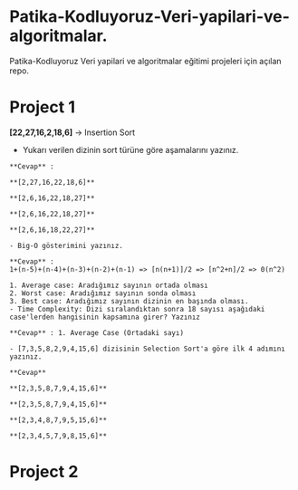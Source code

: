 # Patika-Kodluyoruz-Veri-yapilari-ve-algoritmalar.
Patika-Kodluyoruz Veri yapilari ve algoritmalar eğitimi projeleri için açılan repo.
# Project 1

   **[22,27,16,2,18,6]** -> Insertion Sort

   - Yukarı verilen dizinin sort türüne göre aşamalarını yazınız.
        
    **Cevap** :

    **[2,27,16,22,18,6]**

    **[2,6,16,22,18,27]**

    **[2,6,16,22,18,27]**

    **[2,6,16,18,22,27]**

    - Big-O gösterimini yazınız.

    **Cevap** :
    1+(n-5)+(n-4)+(n-3)+(n-2)+(n-1) => [n(n+1)]/2 => [n^2+n]/2 => 0(n^2)

    1. Average case: Aradığımız sayının ortada olması
    2. Worst case: Aradığımız sayının sonda olması
    3. Best case: Aradığımız sayının dizinin en başında olması.
    - Time Complexity: Dizi sıralandıktan sonra 18 sayısı aşağıdaki case'lerden hangisinin kapsamına girer? Yazınız

    **Cevap** : 1. Average Case (Ortadaki sayı)

    - [7,3,5,8,2,9,4,15,6] dizisinin Selection Sort'a göre ilk 4 adımını yazınız.

    **Cevap** 

    **[2,3,5,8,7,9,4,15,6]**

    **[2,3,5,8,7,9,4,15,6]**

    **[2,3,4,8,7,9,5,15,6]**

    **[2,3,4,5,7,9,8,15,6]**

# Project 2   
    

